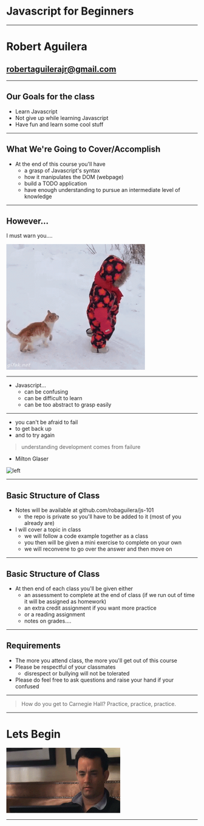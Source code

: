 # Javascript for Beginners

---

# Robert Aguilera
## robertaguilerajr@gmail.com

---

## Our Goals for the class

- Learn Javascript
- Not give up while learning Javascript
- Have fun and learn some cool stuff

---

## What We're Going to Cover/Accomplish

- At the end of this course you'll have
  - a grasp of Javascript's syntax
  - how it manipulates the DOM (webpage)
  - build a TODO application
  - have enough understanding to pursue an intermediate level of knowledge

---

## However...

I must warn you....

![](image/cat.gif)

---

- Javascript...
  - can be confusing
  - can be difficult to learn
  - can be too abstract to grasp easily

---

- you can't be afraid to fail
- to get back up
- and to try again

> understanding development comes from failure
- Milton Glaser

![left](https://www.youtube.com/watch?v=CqkHigmtEEY#t=2m50s)

---

## Basic Structure of Class

- Notes will be available at github.com/robaguilera/js-101
  - the repo is private so you'll have to be added to it (most of you already are)
- I will cover a topic in class
  - we will follow a code example together as a class
  - you then will be given a mini exercise to complete on your own
  - we will reconvene to go over the answer and then move on

---

## Basic Structure of Class

- At then end of each class you'll be given either
  - an assessment to complete at the end of class (if we run out of time it will be assigned as homework)
  - an extra credit assignment if you want more practice
  - or a reading assignment
  - notes on grades....

---

## Requirements

- The more you attend class, the more you'll get out of this course
- Please be respectful of your classmates
  - disrespect or bullying will not be tolerated
- Please do feel free to ask questions and raise your hand if your confused

---

> How do you get to Carnegie Hall?
Practice, practice, practice.

---
# Lets Begin

![](image/tomhanks.gif)

---
